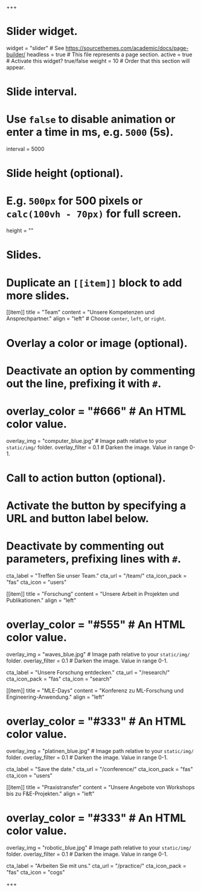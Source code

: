 +++
# Slider widget.
widget = "slider"  # See https://sourcethemes.com/academic/docs/page-builder/
headless = true  # This file represents a page section.
active = true  # Activate this widget? true/false
weight = 10  # Order that this section will appear.

# Slide interval.
# Use `false` to disable animation or enter a time in ms, e.g. `5000` (5s).
interval = 5000

# Slide height (optional).
# E.g. `500px` for 500 pixels or `calc(100vh - 70px)` for full screen.
height = ""

# Slides.
# Duplicate an `[[item]]` block to add more slides.
[[item]]
  title = "Team"
  content = "Unsere Kompetenzen und Ansprechpartner."
  align = "left"  # Choose `center`, `left`, or `right`.

  # Overlay a color or image (optional).
  #   Deactivate an option by commenting out the line, prefixing it with `#`.
  # overlay_color = "#666"  # An HTML color value.
  overlay_img = "computer_blue.jpg"  # Image path relative to your `static/img/` folder.
  overlay_filter = 0.1  # Darken the image. Value in range 0-1.

  # Call to action button (optional).
  #   Activate the button by specifying a URL and button label below.
  #   Deactivate by commenting out parameters, prefixing lines with `#`.
  cta_label = "Treffen Sie unser Team."
  cta_url = "/team/"
  cta_icon_pack = "fas"
  cta_icon = "users"

[[item]]
  title = "Forschung"
  content = "Unsere Arbeit in Projekten und Publikationen."
  align = "left"

  # overlay_color = "#555"  # An HTML color value.
  overlay_img = "waves_blue.jpg"  # Image path relative to your `static/img/` folder.
  overlay_filter = 0.1  # Darken the image. Value in range 0-1.

  cta_label = "Unsere Forschung entdecken."
  cta_url = "/research/"
  cta_icon_pack = "fas"
  cta_icon = "search"

[[item]]
  title = "MLE-Days"
  content = "Konferenz zu ML-Forschung und Engineering-Anwendung."
  align = "left"

  # overlay_color = "#333"  # An HTML color value.
  overlay_img = "platinen_blue.jpg"  # Image path relative to your `static/img/` folder.
  overlay_filter = 0.1  # Darken the image. Value in range 0-1.

  cta_label = "Save the date."
  cta_url = "/conference/"
  cta_icon_pack = "fas"
  cta_icon = "users"

[[item]]
  title = "Praxistransfer"
  content = "Unsere Angebote von Workshops bis zu F&E-Projekten."
  align = "left"

  # overlay_color = "#333"  # An HTML color value.
  overlay_img = "robotic_blue.jpg"  # Image path relative to your `static/img/` folder.
  overlay_filter = 0.1 # Darken the image. Value in range 0-1.

  cta_label = "Arbeiten Sie mit uns."
  cta_url = "/practice/"
  cta_icon_pack = "fas"
  cta_icon = "cogs"


+++
